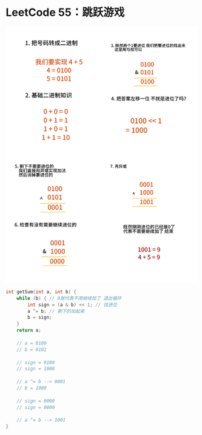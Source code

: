 # LeetCode 55：跳跃游戏

![leetcode371](../Assets/Algo/leetcode371.jpg)

```C++
int getSum(int a, int b) {
    while (b) { // 0就代表不用继续加了 退出循环
        int sign = (a & b) << 1; // 找进位
        a ^= b; // 剩下的加起来
        b = sign;
    }
    return a;

    // a = 0100
    // b = 0101

    // sign = 0100
    // sign = 1000

    // a ^= b --> 0001
    // b = 1000

    // sign = 0000
    // sign = 0000

    // a ^= b --> 1001
}
